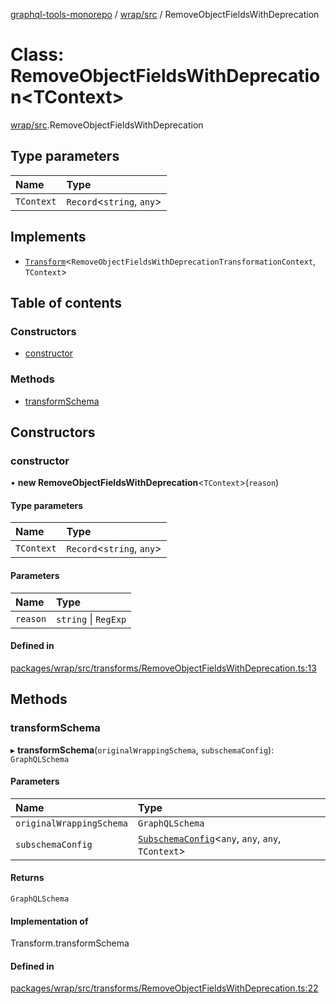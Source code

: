 [graphql-tools-monorepo](../README) / [wrap/src](../modules/wrap_src) /
RemoveObjectFieldsWithDeprecation

# Class: RemoveObjectFieldsWithDeprecation<TContext\>

[wrap/src](../modules/wrap_src).RemoveObjectFieldsWithDeprecation

## Type parameters

| Name       | Type                       |
| :--------- | :------------------------- |
| `TContext` | `Record`\<`string`, `any`> |

## Implements

- [`Transform`](/docs/api/interfaces/delegate_src.Transform)\<`RemoveObjectFieldsWithDeprecationTransformationContext`,
  `TContext`>

## Table of contents

### Constructors

- [constructor](wrap_src.RemoveObjectFieldsWithDeprecation#constructor)

### Methods

- [transformSchema](wrap_src.RemoveObjectFieldsWithDeprecation#transformschema)

## Constructors

### constructor

• **new RemoveObjectFieldsWithDeprecation**<`TContext`\>(`reason`)

#### Type parameters

| Name       | Type                       |
| :--------- | :------------------------- |
| `TContext` | `Record`\<`string`, `any`> |

#### Parameters

| Name     | Type                 |
| :------- | :------------------- |
| `reason` | `string` \| `RegExp` |

#### Defined in

[packages/wrap/src/transforms/RemoveObjectFieldsWithDeprecation.ts:13](https://github.com/ardatan/graphql-tools/blob/master/packages/wrap/src/transforms/RemoveObjectFieldsWithDeprecation.ts#L13)

## Methods

### transformSchema

▸ **transformSchema**(`originalWrappingSchema`, `subschemaConfig`): `GraphQLSchema`

#### Parameters

| Name                     | Type                                                                                                     |
| :----------------------- | :------------------------------------------------------------------------------------------------------- |
| `originalWrappingSchema` | `GraphQLSchema`                                                                                          |
| `subschemaConfig`        | [`SubschemaConfig`](/docs/api/interfaces/delegate_src.SubschemaConfig)\<`any`, `any`, `any`, `TContext`> |

#### Returns

`GraphQLSchema`

#### Implementation of

Transform.transformSchema

#### Defined in

[packages/wrap/src/transforms/RemoveObjectFieldsWithDeprecation.ts:22](https://github.com/ardatan/graphql-tools/blob/master/packages/wrap/src/transforms/RemoveObjectFieldsWithDeprecation.ts#L22)
